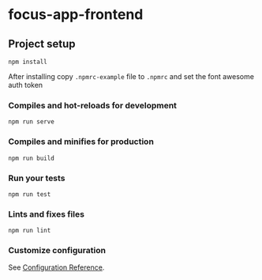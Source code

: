 # focus-app-frontend

## Project setup
```
npm install
```
After installing copy `.npmrc-example` file to `.npmrc` and set the font awesome auth token

### Compiles and hot-reloads for development
```
npm run serve
```

### Compiles and minifies for production
```
npm run build
```

### Run your tests
```
npm run test
```

### Lints and fixes files
```
npm run lint
```

### Customize configuration
See [Configuration Reference](https://cli.vuejs.org/config/).
